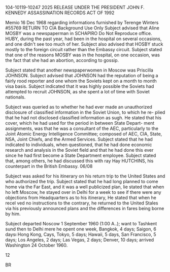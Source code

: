 104-10119-10247 2025 RELEASE UNDER THE PRESIDENT JOHN F. KENNEDY ASSASSINATION RECORDS ACT OF 1992

Memio 16 Dec 1968 regarding informations furnished
by Terenge Winters #55769 RETURN TO CIA
Background Use Only
Subject advised that Aline MOSBY was a newspaperman in SCHAPIRO Do Not Reproduce
office. HUBY, during the past year, had been in the hospital on several
occasions, and one didn't see too much of her. Subject also advised that
HOSBY stuck mostly to the foreign circuit rather than the Embassy circuit.
Subject stated that one of the reasons MOSBY was in the hospital, on one
occasion, was the fact that she had an abortion, according to gossip.

Subject stated that another newspaperwomen in Moscow was Priscilla
JOHNSON. Subject advised that JOHNSON had the reputation of being a fairly
rood reporter and one whom the Soviets kept on a month to month visa basis.
Subject indicated that it was highly possible the Soviets had attempted to
recruit JOHNSON, as she spent a lot of time with Soviet nationals.

Subject was queried as to whether he had ever made an unauthorized
disclosure of classified information in the Soviet Union, to which he re-
plied that he had not disclosed classified information as sugh. He stated
that his cover, which he had used for the period in between State Depart-
ment assignments, was that he was a consultant of the AEC, particularly
to the Joint Atomic Energy Intelligence Committee; composed of AEC, CIA,
State, NSA, Joint Chiefs, and the Armed Services. Subject stated that he
had indicated to individuals, when questioned, that he had done economic
research and analysis in the Soviet field and that he had done this ever
since he had first become a State Department employee. Subject stated that,
among others, he had discussed this with ray Hay HUTCHINS, his counterpart in
the British Embassy. 06/08

Subject was asked for his itinerary on his return trip to the United
States and who authorized the trip. Subject stated that he had long planned
to come home via the Far East, and it was a well publicized plan, lie stated
that when ho left Moscow, he stayed over in Delhi for a week to see if there
were any objections from Headquarters as to his itinerary, He stated that
when he recel ved no instructions to the contrary, he returned to the United
Stales via his previously announced plans and the differences in fares being
borne by him.

Subject departed Noscow 1 September 1960 (1:00 A..); want to Tashkent
sund then to Delhi mere he opent one week, Bangkok, 4 days; Saigon, 6 daysı
Hong Kong, Cays, Tokyo, 5 days; Hawaii, 5 days, San Francisco, 5 days;
Los Angeles, 2 days; Las Vegas, 2 days; Denver, 10 days; arrived Washington
24 October 1960.

12

BR
